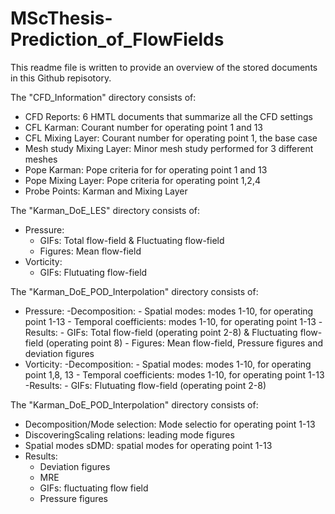 # MScThesis-Prediction_of_FlowFields
This readme file is written to provide an overview of the stored documents in this Github repisotory.

The "CFD_Information" directory consists of:
- CFD Reports:                6 HMTL documents that summarize all the CFD settings
- CFL Karman:                 Courant number for operating point 1 and 13
- CFL Mixing Layer:           Courant number for operating point 1, the base case
- Mesh study Mixing Layer:    Minor mesh study performed for 3 different meshes
- Pope Karman:                Pope criteria for for operating point 1 and 13
- Pope Mixing Layer:          Pope criteria for operating point 1,2,4
- Probe Points:               Karman and Mixing Layer

The "Karman_DoE_LES" directory consists of:
- Pressure: 
    - GIFs:                  Total flow-field & Fluctuating flow-field 
    - Figures:               Mean flow-field
- Vorticity:
    - GIFs:                  Flutuating flow-field 
    
The "Karman_DoE_POD_Interpolation" directory consists of:
- Pressure: 
    -Decomposition: 
            - Spatial modes:         modes 1-10, for operating point 1-13
            - Temporal coefficients: modes 1-10, for operating point 1-13
    -Results:
            - GIFs:                  Total flow-field (operating point 2-8) & Fluctuating flow-field (operating point 8)
            - Figures:               Mean flow-field, Pressure figures and deviation figures
- Vorticity:
     -Decomposition: 
            - Spatial modes:         modes 1-10, for operating point 1,8, 13
            - Temporal coefficients: modes 1-10, for operating point 1-13
     -Results:
          - GIFs:                  Flutuating flow-field (operating point 2-8)
          
The "Karman_DoE_POD_Interpolation" directory consists of:
- Decomposition/Mode selection: Mode selectio for operating point 1-13
- DiscoveringScaling relations: leading mode figures
- Spatial modes sDMD: spatial modes for operating point 1-13
- Results:
    - Deviation figures
    - MRE
    - GIFs: fluctuating flow field
    - Pressure figures

